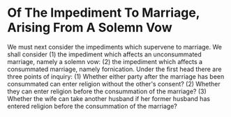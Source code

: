 # Of The Impediment To Marriage, Arising From A Solemn Vow

We must next consider the impediments which supervene to marriage. We shall consider (1) the impediment which affects an unconsummated marriage, namely a solemn vow: (2) the impediment which affects a consummated marriage, namely fornication. Under the first head there are three points of inquiry:
(1) Whether either party after the marriage has been consummated can enter religion without the other's consent?
(2) Whether they can enter religion before the consummation of the marriage?
(3) Whether the wife can take another husband if her former husband has entered religion before the consummation of the marriage?
